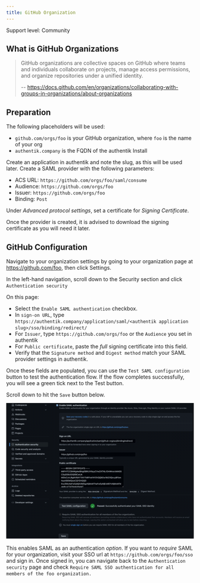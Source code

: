 ```yaml
---
title: GitHub Organization
---
```


<span class="badge badge--secondary">Support level: Community</span>

## What is GitHub Organizations

> GitHub organizations are collective spaces on GitHub where teams and individuals collaborate on projects, manage access permissions, and organize repositories under a unified identity.
>
> -- https://docs.github.com/en/organizations/collaborating-with-groups-in-organizations/about-organizations

## Preparation

The following placeholders will be used:

-   `github.com/orgs/foo` is your GitHub organization, where `foo` is the name of your org
-   `authentik.company` is the FQDN of the authentik Install

Create an application in authentik and note the slug, as this will be used later. Create a SAML provider with the following parameters:

-   ACS URL: `https://github.com/orgs/foo/saml/consume`
-   Audience: `https://github.com/orgs/foo`
-   Issuer: `https://github.com/orgs/foo`
-   Binding: `Post`

Under _Advanced protocol settings_, set a certificate for _Signing Certificate_.

Once the provider is created, it is advised to download the signing certificate as you will need it later.

## GitHub Configuration

Navigate to your organization settings by going to your organization page at https://github.com/foo, then click Settings.

In the left-hand navigation, scroll down to the Security section and click `Authentication security`

On this page:

-   Select the `Enable SAML authentication` checkbox.
-   In `sign-on URL`, type `https://authentik.company/application/saml/<authentik application slug>/sso/binding/redirect/`
-   For `Issuer`, type `https://github.com/orgs/foo` or the `Audience` you set in authentik
-   For `Public certificate`, paste the _full_ signing certificate into this field.
-   Verify that the `Signature method` and `Digest method` match your SAML provider settings in authentik.

Once these fields are populated, you can use the `Test SAML configuration` button to test the authentication flow. If the flow completes successfully, you will see a green tick next to the Test button.

Scroll down to hit the `Save` button below.

![Screenshot showing populated GitHub organization SAML settings](./img/ghorg-01.png)

This enables SAML as an authentication _option_. If you want to _require_ SAML for your organization, visit your SSO url at `https://github.com/orgs/foo/sso` and sign in. Once signed in, you can navigate back to the `Authentication security` page and check `Require SAML SSO authentication for all members of the foo organization.`
